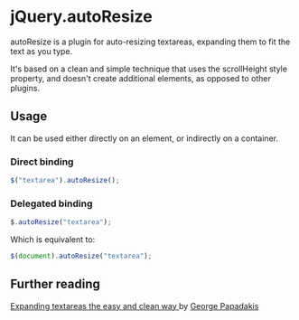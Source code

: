 # jQuery.autoResize

autoResize is a plugin for auto-resizing textareas, expanding them to fit the text as you type.

It's based on a clean and simple technique that uses the scrollHeight style property, and doesn't create additional elements, as opposed to other plugins.

## Usage
It can be used either directly on an element, or indirectly on a container.

### Direct binding
```javascript
$("textarea").autoResize();
```

### Delegated binding
```javascript
$.autoResize("textarea");
```
Which is equivalent to:
```javascript
$(document).autoResize("textarea");
```

## Further reading
 [Expanding textareas the easy and clean way
](http://phaistonian.pblogs.gr/expanding-textareas-the-easy-and-clean-way.html) by [George Papadakis](https://github.com/phaistonian)
